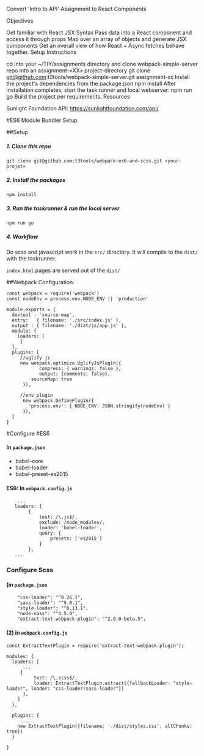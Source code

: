 Convert 'Intro to API' Assignment to React Components

Objectives

Get familiar with React JSX Syntax
Pass data into a React component and access it through props
Map over an array of objects and generate JSX components
Get an overall view of how React + Async fetches behave together.
Setup Instructions

cd into your ~/TIY/assignments directory and clone webpack-simple-server repo into an assignment-«XX» project-directory
git clone git@github.com:t3tools/webpack-simple-server.git assignment-xx
Install the project's dependencies from the package.json
npm install
After installation completes, start the task runner and local webserver:
npm run go
Build the project per requirements.
Resources

Sunlight Foundation API: https://sunlightfoundation.com/api/

#ES6 Module Bundler Setup

##Setup 

##### 1. Clone this repo
```
git clone git@github.com:t3tools/webpack-es6-and-scss.git «your-projet»
```

##### 2. Install the packages
```
npm install
```

##### 3. Run the taskrunner & run the local server
```
npm run go
```

##### 4. Workflow
Do scss and javascript work in the `src/` directory. It will compile to the `dist/` with the taskrunner.

`index.html` pages are served out of the `dist/`

##Webpack Configuration:
```
const webpack = require('webpack')
const nodeEnv = process.env.NODE_ENV || 'production'

module.exports = {
  devtool : 'source-map',
  entry:   { filename: './src/index.js' },
  output : { filename: './dist/js/app.js' },
  module: {
    loaders: [	    
	 ]
  },
  plugins: [
     //uglify js
     new webpack.optimize.UglifyJsPlugin({
			compress: { warnings: false }, 
			output: {comments: false},
         sourceMap: true
	  }),
	
     //env plugin
	  new webpack.DefinePlugin({
        'process.env': { NODE_ENV: JSON.stringify(nodeEnv) }
	  }),
  ]
}

```


#Configure #ES6
#### In `package.json`
- babel-core
- babel-loader
- babel-preset-es2015

#### ES6: In `webpack.config.js`
```
	...
   loaders: [
		{
			test: /\.js$/,
			exclude: /node_modules/,
			loader: 'babel-loader',
			query: {
				presets: ['es2015']
			}
		},
   ...
```


### Configure Scss
#### (in `package.json`
```
    "css-loader": "^0.26.1",
    "sass-loader": "^5.0.1",
    "style-loader": "^0.13.1",
    "node-sass": "^4.5.0",
    "extract-text-webpack-plugin": "^2.0.0-beta.5",
```

#### (2) in `webpack.config.js`
```
const ExtractTextPlugin = require('extract-text-webpack-plugin');

modules: {
  loaders: [
	  ...
     {
		  test: /\.scss$/,
		  loader: ExtractTextPlugin.extract({fallbackLoader: "style-loader", loader: "css-loader!sass-loader"})		 
	  },
	]
  },

  plugins: {
	 ...
    new ExtractTextPlugin({filename: './dist/styles.css', allChunks: true})
  }

}
  
```

